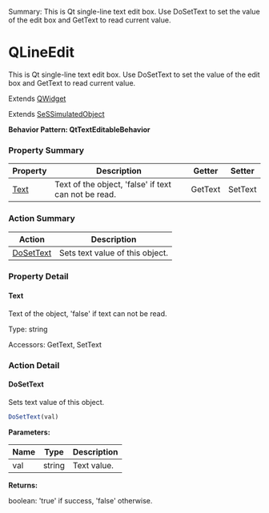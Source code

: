Summary: This is Qt single-line text edit box. Use DoSetText to set the value of the edit box and GetText to read current value.

# QLineEdit

This is Qt single-line text edit box. Use DoSetText to set the value of the edit box and GetText to read current value.
 
Extends [QWidget](QWidget.md)

Extends [SeSSimulatedObject](SeSSimulatedObject.md)





**Behavior Pattern: QtTextEditableBehavior**


<!-- ============================== property summary ========================== -->

	

### Property Summary

| **Property** | **Description** | **Getter** | **Setter** |
| ------------ | --------------- | ---------- | ---------- |
| [Text](#text) | Text of the object, 'false' if text can not be read. | GetText | SetText |



	
<!-- ============================== action summary ========================== -->



### Action Summary

|  **Action** | **Description** | 
| ----------- | --------------- |
|	[DoSetText](#dosettext) | Sets text value of this object. |




<!-- ============================== property detail ========================== -->
	
### Property Detail
		
<a name="Text"></a>
#### Text


Text of the object, 'false' if text can not be read.

			
	
			
Type: string
			
			
Accessors: GetText, SetText
			
		
	
	
<!-- ============================== action detail ========================== -->
	
### Action Detail
		
<a name="DoSetText"></a>    
#### DoSetText

Sets text value of this object.

```javascript
DoSetText(val) 
```


**Parameters:**

|	**Name** | **Type** | **Description** |
| ---------- | -------- | --------------- |
| val | string |	Text value. |




**Returns:**

boolean: 'true' if success, 'false' otherwise.



<a name="see.also.qlineedit.dosettext"></a>

	

